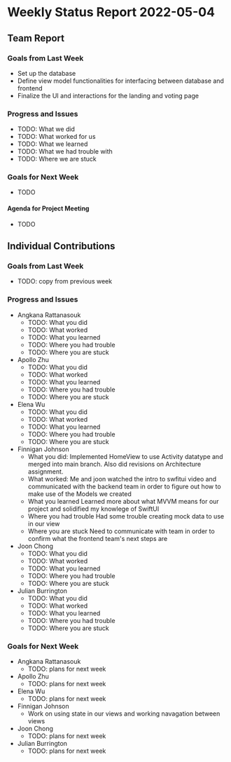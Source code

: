 # Weekly Status Report 2022-05-04

## Team Report

### Goals from Last Week

- Set up the database
- Define view model functionalities for interfacing between database and frontend
- Finalize the UI and interactions for the landing and voting page

### Progress and Issues

- TODO: What we did
- TODO: What worked for us
- TODO: What we learned
- TODO: What we had trouble with
- TODO: Where we are stuck

### Goals for Next Week

- TODO

#### Agenda for Project Meeting

- TODO

## Individual Contributions

### Goals from Last Week

- TODO: copy from previous week

### Progress and Issues

- Angkana Rattanasouk
    - TODO: What you did
    - TODO: What worked
    - TODO: What you learned
    - TODO: Where you had trouble
    - TODO: Where you are stuck
- Apollo Zhu
    - TODO: What you did
    - TODO: What worked
    - TODO: What you learned
    - TODO: Where you had trouble
    - TODO: Where you are stuck
- Elena Wu
    - TODO: What you did
    - TODO: What worked
    - TODO: What you learned
    - TODO: Where you had trouble
    - TODO: Where you are stuck
- Finnigan Johnson
    - What you did:
        Implemented HomeView to use Activity datatype and merged into main branch. Also did revisions on Architecture assignment.
    - What worked:
        Me and joon watched the intro to swfitui video and communicated with the backend team in order to figure out how to make
        use of the Models we created
    - What you learned
        Learned more about what MVVM means for our project and solidified my knowlege of SwiftUI
    - Where you had trouble
        Had some trouble creating mock data to use in our view
    - Where you are stuck
        Need to communicate with team in order to confirm what the frontend team's next steps are
- Joon Chong
    - TODO: What you did
    - TODO: What worked
    - TODO: What you learned
    - TODO: Where you had trouble
    - TODO: Where you are stuck
- Julian Burrington
    - TODO: What you did
    - TODO: What worked
    - TODO: What you learned
    - TODO: Where you had trouble
    - TODO: Where you are stuck

### Goals for Next Week

- Angkana Rattanasouk
    - TODO: plans for next week
- Apollo Zhu
    - TODO: plans for next week
- Elena Wu
    - TODO: plans for next week
- Finnigan Johnson
    - Work on using state in our views and working navagation between views
- Joon Chong
    - TODO: plans for next week
- Julian Burrington
    - TODO: plans for next week
